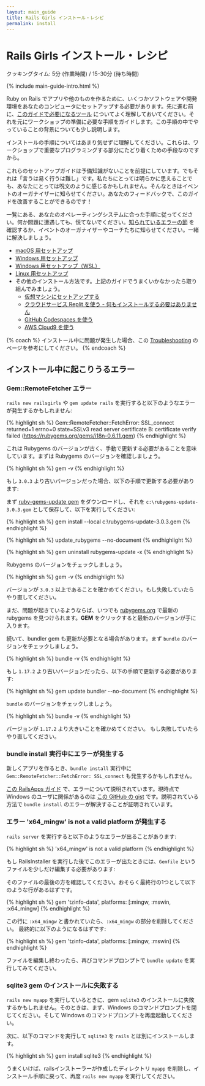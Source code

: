 ```yaml
---
layout: main_guide
title: Rails Girls インストール・レシピ
permalink: install
---
```


# Rails Girls インストール・レシピ

<span class="muted">クッキングタイム: 5分 (作業時間) / 15-30分 (待ち時間)</span>

{% include main-guide-intro.html %}

Ruby on Rails でアプリや他のものを作るために、いくつかソフトウェアや開発環境をあなたのコンピュータにセットアップする必要があります。先に進む前に、[このガイドで必要になるツール](/tools) についてよく理解しておいてください。それを元にワークショップの準備に必要な手順をガイドします。この手順の中でやっていることの背景についても少し説明します。

インストールの手順についてはあまり気せずに理解してください。これらは、ワークショップで重要なプログラミングする部分にたどり着くための手段なのですから。

これらのセットアップガイドは予備知識がないことを前提にしています。でもそれは「言うは易く行うは難し」です。私たちにとっては明らかに思えることでも、あなたにとっては呪文のように感じるかもしれません。そんなときはイベントのオーガナイザーに知らせてください。あなたのフィードバックで、このガイドを改善することができるのです！

一覧にある、あなたのオペレーティングシステムに合った手順に従ってください。何か問題に遭遇しても、慌てないでください。[知られているエラーの節](#possible-errors-during-installation) を確認するか、イベントのオーガナイザーやコーチたちに知らせてください。一緒に解決しましょう。

- [macOS 用セットアップ](/install/macos)
- [Windows 用セットアップ](/install/windows)
- [Windows 用セットアップ（WSL）](/install/windows-wsl)
- [Linux 用セットアップ](/install/linux)
- その他のインストール方法です。上記のガイドでうまくいかなかったら取り組んでみましょう。
    - [仮想マシンにセットアップする](/install/virtual-machine)
    - [クラウドサービス Replit を使う - 何もインストールする必要はありません](/install/replit)
    - [GitHub Codespaces を使う](/install/codespaces)
    - [AWS Cloud9 を使う](/install/cloud9)

{% coach %}
インストール中に問題が発生した場合、この [Troubleshooting](https://github.com/railsgirls-jp/railsgirls-jp.github.io/wiki/Troubleshooting) のページを参考にしてください。
{% endcoach %}

## インストール中に起こりうるエラー

### Gem::RemoteFetcher エラー

`rails new railsgirls` や `gem update rails` を実行すると以下のようなエラーが発生するかもしれません:

{% highlight sh %}
Gem::RemoteFetcher::FetchError: SSL_connect returned=1 errno=0 state=SSLv3 read
server certificate B: certificate verify failed (https://rubygems.org/gems/i18n-0.6.11.gem)
{% endhighlight %}

これは Rubygems のバージョンが古く、手動で更新する必要があることを意味しています。まずは Rubygems のバージョンを確認しましょう。

{% highlight sh %}
gem -v
{% endhighlight %}

もし `3.0.3` より古いバージョンだった場合、以下の手順で更新する必要があります:

まず [ruby-gems-update gem](https://rubygems.org/downloads/rubygems-update-3.0.3.gem) をダウンロードし、それを `c:\rubygems-update-3.0.3.gem` として保存して、以下を実行してください:

{% highlight sh %}
gem install --local c:\\rubygems-update-3.0.3.gem
{% endhighlight %}

{% highlight sh %}
update_rubygems --no-document
{% endhighlight %}

{% highlight sh %}
gem uninstall rubygems-update -x
{% endhighlight %}

Rubygems のバージョンをチェックしましょう。

{% highlight sh %}
gem -v
{% endhighlight %}

バージョンが `3.0.3` 以上であることを確かめてください。もし失敗していたらやり直してください。

まだ、問題が起きているようならば、いつでも [rubygems.org](https://rubygems.org/pages/download) で最新の rubygems を見つけられます。**GEM** をクリックすると最新のバージョンが手に入ります。

続いて、bundler gem も更新が必要となる場合があります。まず `bundle` のバージョンをチェックしましょう。

{% highlight sh %}
bundle -v
{% endhighlight %}

もし `1.17.2` より古いバージョンだったら、以下の手順で更新する必要があります:

{% highlight sh %}
gem update bundler --no-document
{% endhighlight %}

`bundle` のバージョンをチェックしましょう。

{% highlight sh %}
bundle -v
{% endhighlight %}

バージョンが `1.17.2` より大きいことを確かめてください。
もし失敗していたらやり直してください。

### bundle install 実行中にエラーが発生する

新しくアプリを作るとき、`bundle install` 実行中に `Gem::RemoteFetcher::FetchError: SSL_connect` も発生するかもしれません。

[この RailsApps ガイド](https://railsapps.github.io/openssl-certificate-verify-failed.html) で、エラーについて説明されています。現時点で Windows のユーザに関係があるのは [この GitHub の gist](https://gist.github.com/867550) です。説明されている方法で `bundle install` のエラーが解決することが証明されています。

### エラー 'x64_mingw' is not a valid platform が発生する

`rails server` を実行すると以下のようなエラーが出ることがあります:

{% highlight sh %}
'x64_mingw' is not a valid platform
{% endhighlight %}

もし RailsInstaller を実行した後でこのエラーが出たときには、`Gemfile` というファイルを少しだけ編集する必要があります:

そのファイルの最後の方を確認してください。おそらく最終行の1つとして以下のような行があるはずです。

{% highlight sh %}
gem 'tzinfo-data', platforms: [:mingw, :mswin, :x64_mingw]
{% endhighlight %}

この行に `:x64_mingw` と書かれていたら、`:x64_mingw` の部分を削除してください。
最終的に以下のようになるはずです:

{% highlight sh %}
gem 'tzinfo-data', platforms: [:mingw, :mswin]
{% endhighlight %}

ファイルを編集し終わったら、再びコマンドプロンプトで `bundle update` を実行してみてください。

### sqlite3 gem のインストールに失敗する

`rails new myapp` を実行しているときに、gem `sqlite3` のインストールに失敗するかもしれません。そのときは、まず、Windows のコマンドプロンプトを閉じてください。そして Windows のコマンドプロンプトを再度起動してください。

次に、以下のコマンドを実行して `sqlite3` を `rails` とは別にインストールします。

{% highlight sh %}
gem install sqlite3
{% endhighlight %}

うまくいけば、railsインストーラーが作成したディレクトリ `myapp` を削除し、インストール手順に戻って、再度 `rails new myapp` を実行してください。
